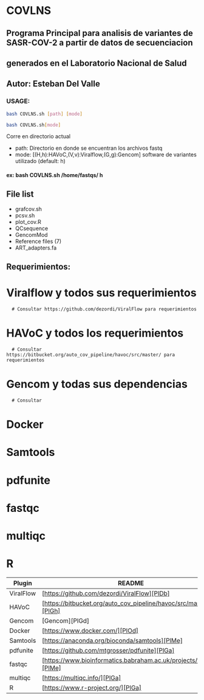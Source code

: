 # COVLNS


## Programa Principal para analisis de variantes de SASR-COV-2 a partir de datos de secuenciacion
## generados en el Laboratorio Nacional de Salud

## Autor: Esteban Del Valle

### USAGE: 
```sh
bash COVLNS.sh [path] [mode]
```

```sh
bash COVLNS.sh[mode]
```
Corre en directorio actual

- path: Directorio en donde se encuentran los archivos fastq
- mode: [(H,h):HAVoC,(V,v):Viralflow,(G,g):Gencom] software de variantes utilizado (default: h)

#### ex: bash COVLNS.sh /home/fastqs/ h

## File list

   - grafcov.sh
   - pcsv.sh
   - plot_cov.R
   - QCsequence
   - GencomMod
   - Reference files (7)
   - ART_adapters.fa

## Requerimientos:

   # Viralflow y todos sus requerimientos
      # Consultar https://github.com/dezordi/ViralFlow para requerimientos
   # HAVoC y todos los requerimientos
      # Consultar https://bitbucket.org/auto_cov_pipeline/havoc/src/master/ para requerimientos
   # Gencom y todas sus dependencias
      # Consultar 
   # Docker
   # Samtools
   # pdfunite
   # fastqc
   # multiqc
   # R

   | Plugin | README |
| ------ | ------ |
| ViralFlow | [https://github.com/dezordi/ViralFlow][PlDb] |
| HAVoC | [https://bitbucket.org/auto_cov_pipeline/havoc/src/master/][PlGh] |
| Gencom | [Gencom][PlGd] |
| Docker | [https://www.docker.com/][PlOd] |
| Samtools | [https://anaconda.org/bioconda/samtools][PlMe] |
| pdfunite | [https://github.com/mtgrosser/pdfunite][PlGa]
| fastqc | [https://www.bioinformatics.babraham.ac.uk/projects/fastqc/][PlMe] |
| multiqc | [https://multiqc.info/][PlGa] |
| R | [https://www.r-project.org/][PlGa] |

